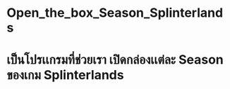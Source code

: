 # Open_the_box_Season_Splinterlands
# เป็นโปรเเกรมที่ช่วยเรา เปิดกล่องเเต่ละ Season ของเกม Splinterlands
